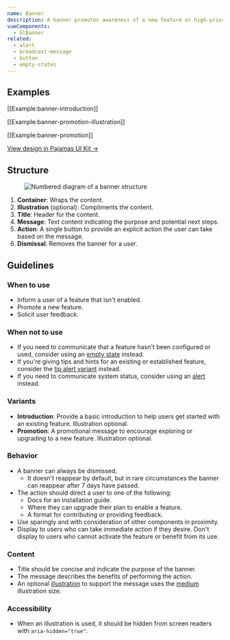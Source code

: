 ```yaml
---
name: Banner
description: A banner promotes awareness of a new feature or high-priority research initiative.
vueComponents:
  - GlBanner
related:
  - alert
  - broadcast-message
  - button
  - empty-states
---
```


## Examples

[[Example:banner-introduction]]

[[Example:banner-promotion-illustration]]

[[Example:banner-promotion]]

[View design in Pajamas UI Kit →](https://www.figma.com/file/qEddyqCrI7kPSBjGmwkZzQ/Pajamas-UI-Kit?node-id=4845%3A7873)

## Structure

<figure class="figure" role="figure" aria-label="Banner structure">
  <img class="figure-img" src="/img/banner-structure.svg" alt="Numbered diagram of a banner structure" role="img" />
</figure>

1. **Container**: Wraps the content.
1. **Illustration** (optional): Compliments the content.
1. **Title**: Header for the content.
1. **Message**: Text content indicating the purpose and potential next steps.
1. **Action**: A single button to provide an explicit action the user can take based on the message.
1. **Dismissal**: Removes the banner for a user.

## Guidelines

### When to use 

- Inform a user of a feature that isn't enabled.
- Promote a new feature.
- Solicit user feedback. 

### When not to use

- If you need to communicate that a feature hasn't been configured or used, consider using an [empty state](https://design.gitlab.com/regions/empty-states) instead.
- If you're giving tips and hints for an existing or established feature, consider the [tip alert variant](/components/alert#variants) instead.
- If you need to communicate system status, consider using an [alert](/components/alert) instead.

### Variants

- **Introduction**: Provide a basic introduction to help users get started with an existing feature. Illustration optional.
- **Promotion**: A promotional message to encourage exploring or upgrading to a new feature. Illustration optional.

### Behavior

- A banner can always be dismissed.
  - It doesn't reappear by default, but in rare circumstances the banner can reappear after 7 days have passed.
- The action should direct a user to one of the following:
  - Docs for an installation guide.
  - Where they can upgrade their plan to enable a feature.
  - A format for contributing or providing feedback.
- Use sparingly and with consideration of other components in proximity.
- Display to users who can take immediate action if they desire. Don't display to users who cannot activate the feature or benefit from its use.

### Content

- Title should be concise and indicate the purpose of the banner.
- The message describes the benefits of performing the action.
- An optional [illustration](/product-foundations/illustration) to support the message uses the [medium](/product-foundations/illustration#medium) illustration size.

### Accessibility

- When an illustration is used, it should be hidden from screen readers with `aria-hidden="true"`.
